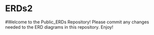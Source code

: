 # ERDs2
#Welcome to the Public_ERDs Repository! Please commit any changes needed to the ERD diagrams in this repository. Enjoy!
